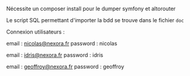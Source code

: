 Nécessite un composer install pour le dumper symfony et altorouter

Le script SQL permettant d'importer la bdd se trouve dans le fichier `doc`

Connexion utilisateurs :

email : nicolas@nexora.fr
password : nicolas

email : idris@nexora.fr
password : idris

email : geoffroy@nexora.fr
password : geoffroy
